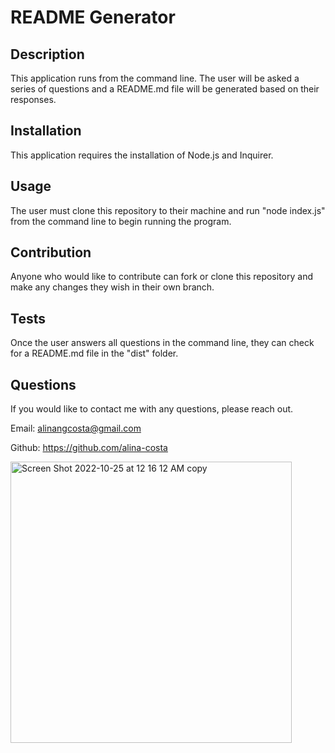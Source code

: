 # README Generator

## Description

This application runs from the command line. The user will be asked a series of questions and a README.md file will be generated based on their responses.

## Installation

This application requires the installation of Node.js and Inquirer.

## Usage

The user must clone this repository to their machine and run "node index.js" from the command line to begin running the program.

## Contribution

Anyone who would like to contribute can fork or clone this repository and make any changes they wish in their own branch.

## Tests

Once the user answers all questions in the command line, they can check for a README.md file in the "dist" folder.

## Questions

If you would like to contact me with any questions, please reach out.

Email: alinangcosta@gmail.com

Github: https://github.com/alina-costa


<img width="450" alt="Screen Shot 2022-10-25 at 12 16 12 AM copy" src="https://user-images.githubusercontent.com/102388724/198155958-61869d62-c468-46e7-a653-be1b54620e10.png">
